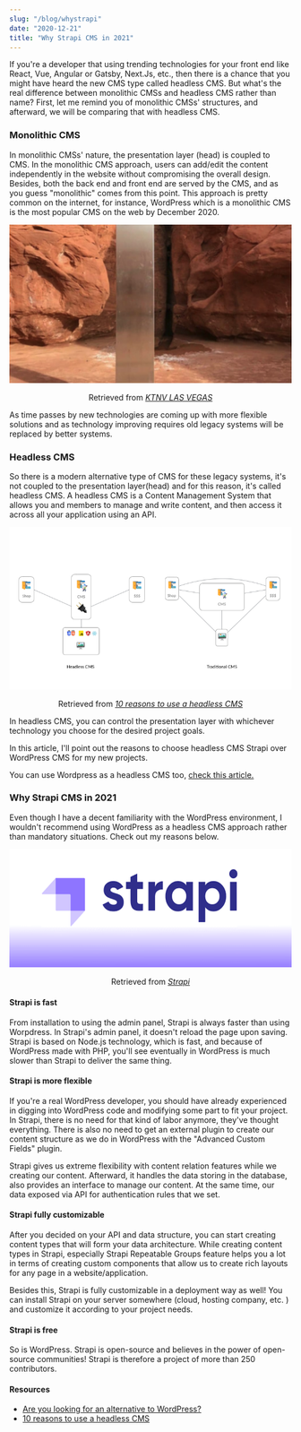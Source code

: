 ```yaml
---
slug: "/blog/whystrapi"
date: "2020-12-21"
title: "Why Strapi CMS in 2021"
---
```


If you're a developer that using trending technologies for your front end like React, Vue, Angular or Gatsby, Next.Js, etc., then there is a chance that you might have heard the new CMS type called headless CMS.
But what's the real difference between monolithic CMSs and headless CMS rather than name?
First, let me remind you of monolithic CMSs' structures, and afterward, we will be comparing that with headless CMS.

### Monolithic CMS

In monolithic CMSs' nature, the presentation layer (head) is coupled to CMS. In the monolithic CMS approach, users can add/edit the content independently in the website without compromising the overall design. Besides, both the back end and front end are served by the CMS, and as you guess "monolithic" comes from this point. This approach is pretty common on the internet, for instance, WordPress which is a monolithic CMS is the most popular CMS on the web by December 2020.

<div>
<img  src="../images/monolith.png" alt="Monolithic CMS"
	title="Monolithic CMS"  />
<p style="text-align:center;">Retrieved from <a style="font-style:italic;" href="https://www.ktnv.com/now-trending/mysterious-monolith-discovered-in-remote-area-of-utah" target="_blank">KTNV LAS VEGAS<a></p>
</div>

As time passes by new technologies are coming up with more flexible solutions and as technology improving requires old legacy systems will be replaced by better systems.

### Headless CMS

So there is a modern alternative type of CMS for these legacy systems, it's not coupled to the presentation layer(head) and for this reason, it's called headless CMS. A headless CMS is a Content Management System that allows you and members to manage and write content, and then access it across all your application using an API.

<div>
<img  src="../images/ss.png" alt="CMS Structures"
	title="CMS Structures"  />
<p style="text-align:center;">Retrieved from <a style="font-style:italic;" href="https://strapi.io/blog/10-reasons-headless-cms" target="_blank">10 reasons to use a headless CMS<a></p>
</div>

In headless CMS, you can control the presentation layer with whichever technology you choose for the desired project goals.

In this article, I'll point out the reasons to choose headless CMS Strapi over WordPress CMS for my new projects.

You can use Wordpress as a headless CMS too, [check this article.](https://medium.com/pixelmatters/from-monolithic-to-headless-how-and-why-we-adapted-our-wordpress-stack-309f0536007e)

### Why Strapi CMS in 2021

Even though I have a decent familiarity with the WordPress environment, I wouldn't recommend using WordPress as a headless CMS approach rather than mandatory situations. Check out my reasons below.

<div>
<img  src="../images/strapi-img.png" alt="Strapi Headless CMS"
	title="Strapi Headless CMS"  />
<p style="text-align:center;">Retrieved from <a style="font-style:italic;" href="https://strapi.io/" target="_blank">Strapi<a></p>
</div>

#### Strapi is fast

From installation to using the admin panel, Strapi is always faster than using Worpdress. In Strapi's admin panel, it doesn't reload the page upon saving. Strapi is based on Node.js technology, which is fast, and because of WordPress made with PHP, you'll see eventually in WordPress is much slower than Strapi to deliver the same thing.

#### Strapi is more flexible

If you're a real WordPress developer, you should have already experienced in digging into WordPress code and modifying some part to fit your project. In Strapi, there is no need for that kind of labor anymore, they've thought everything. There is also no need to get an external plugin to create our content structure as we do in WordPress with the "Advanced Custom Fields" plugin.

Strapi gives us extreme flexibility with content relation features while we creating our content. Afterward, it handles the data storing in the database, also provides an interface to manage our content.
At the same time, our data exposed via API for authentication rules that we set.

#### Strapi fully customizable

After you decided on your API and data structure, you can start creating content types that will form your data architecture. While creating content types in Strapi, especially Strapi Repeatable Groups feature helps you a lot in terms of creating custom components that allow us to create rich layouts for any page in a website/application.

Besides this, Strapi is fully customizable in a deployment way as well! You can install Strapi on your server somewhere (cloud, hosting company, etc. ) and customize it according to your project needs.

#### Strapi is free

So is WordPress. Strapi is open-source and believes in the power of open-source communities! Strapi is therefore a project of more than 250 contributors.

#### Resources

- [Are you looking for an alternative to WordPress?](https://strapi.io/wordpress-alternative)
- [10 reasons to use a headless CMS](https://strapi.io/blog/10-reasons-headless-cms)
